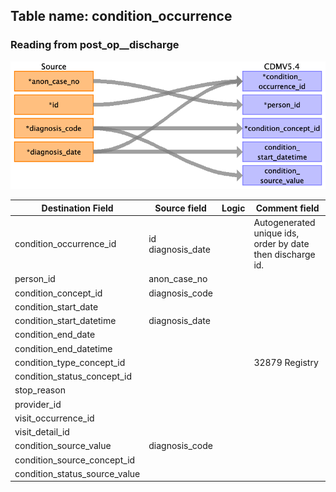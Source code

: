 ## Table name: condition_occurrence

### Reading from post_op__discharge

![](md_files/image9.png)

| Destination Field | Source field | Logic | Comment field |
| --- | --- | --- | --- |
| condition_occurrence_id | id<br>diagnosis_date |  | Autogenerated unique ids, order by date then discharge id. |
| person_id | anon_case_no |  |  |
| condition_concept_id | diagnosis_code |  |  |
| condition_start_date |  |  |  |
| condition_start_datetime | diagnosis_date |  |  |
| condition_end_date |  |  |  |
| condition_end_datetime |  |  |  |
| condition_type_concept_id |  |  | 32879	Registry |
| condition_status_concept_id |  |  |  |
| stop_reason |  |  |  |
| provider_id |  |  |  |
| visit_occurrence_id |  |  |  |
| visit_detail_id |  |  |  |
| condition_source_value | diagnosis_code |  |  |
| condition_source_concept_id |  |  |  |
| condition_status_source_value |  |  |  |

